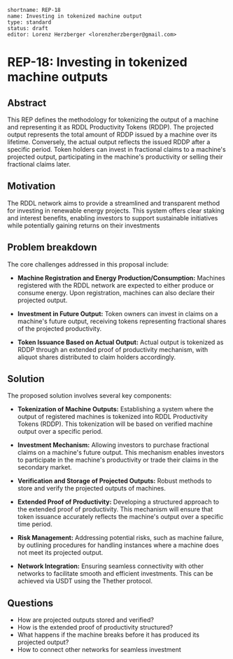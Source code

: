 ```
shortname: REP-18
name: Investing in tokenized machine output
type: standard
status: draft
editor: Lorenz Herzberger <lorenzherzberger@gmail.com>
```

# REP-18: Investing in tokenized machine outputs
## Abstract
This REP defines the methodology for tokenizing the output of a machine and representing it as RDDL Productivity Tokens (RDDP). The projected output represents the total amount of RDDP issued by a machine over its lifetime. Conversely, the actual output reflects the issued RDDP after a specific period. Token holders can invest in fractional claims to a machine's projected output, participating in the machine's productivity or selling their fractional claims later.

## Motivation
The RDDL network aims to provide a streamlined and transparent method for investing in renewable energy projects. This system offers clear staking and interest benefits, enabling investors to support sustainable initiatives while potentially gaining returns on their investments

## Problem breakdown
The core challenges addressed in this proposal include:

- **Machine Registration and Energy Production/Consumption:** Machines registered with the RDDL network are expected to either produce or consume energy. Upon registration, machines can also declare their projected output.

- **Investment in Future Output:** Token owners can invest in claims on a machine's future output, receiving tokens representing fractional shares of the projected productivity.

- **Token Issuance Based on Actual Output:** Actual output is tokenized as RDDP through an extended proof of productivity mechanism, with aliquot shares distributed to claim holders accordingly.

## Solution
The proposed solution involves several key components:

- **Tokenization of Machine Outputs:** Establishing a system where the output of registered machines is tokenized into RDDL Productivity Tokens (RDDP). This tokenization will be based on verified machine output over a specific period.

- **Investment Mechanism:** Allowing investors to purchase fractional claims on a machine's future output. This mechanism enables investors to participate in the machine's productivity or trade their claims in the secondary market.

- **Verification and Storage of Projected Outputs:** Robust methods to store and verify the projected outputs of machines.

- **Extended Proof of Productivity:** Developing a structured approach to the extended proof of productivity. This mechanism will ensure that token issuance accurately reflects the machine's output over a specific time period.

- **Risk Management:** Addressing potential risks, such as machine failure, by outlining procedures for handling instances where a machine does not meet its projected output.

- **Network Integration:** Ensuring seamless connectivity with other networks to facilitate smooth and efficient investments. This can be achieved via USDT using the Thether protocol.

## Questions
- How are projected outputs stored and verified?
- How is the extended proof of productivity structured?
- What happens if the machine breaks before it has produced its projected output?
- How to connect other networks for seamless investment
